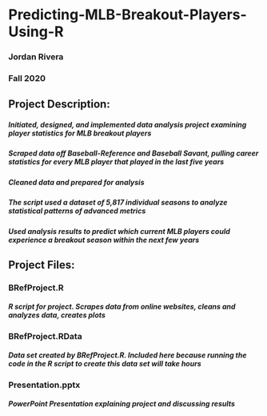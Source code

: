 # Predicting-MLB-Breakout-Players-Using-R
### Jordan Rivera
### Fall 2020

## Project Description:
##### Initiated, designed, and implemented data analysis project examining player statistics for MLB breakout players
##### Scraped data off Baseball-Reference and Baseball Savant, pulling career statistics for every MLB player that played in the last five years
##### Cleaned data and prepared for analysis
##### The script used a dataset of 5,817 individual seasons to analyze statistical patterns of advanced metrics
##### Used analysis results to predict which current MLB players could experience a breakout season within the next few years

## Project Files:
### BRefProject.R
##### R script for project. Scrapes data from online websites, cleans and analyzes data, creates plots
### BRefProject.RData
##### Data set created by BRefProject.R. Included here because running the code in the R script to create this data set will take hours
### Presentation.pptx
##### PowerPoint Presentation explaining project and discussing results
